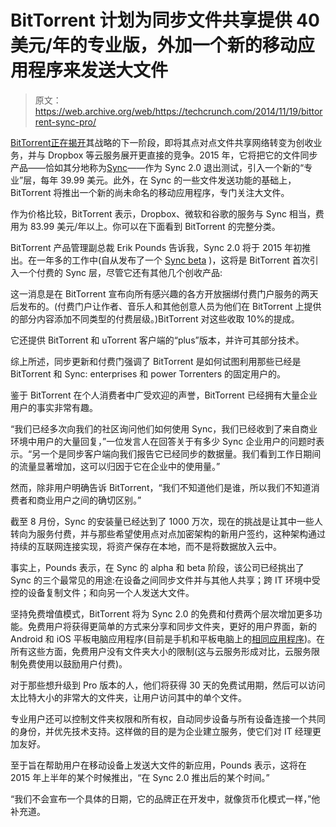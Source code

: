 # BitTorrent 计划为同步文件共享提供 40 美元/年的专业版，外加一个新的移动应用程序来发送大文件 

> 原文：<https://web.archive.org/web/https://techcrunch.com/2014/11/19/bittorrent-sync-pro/>

[BitTorrent](https://web.archive.org/web/20230129072305/http://www.bittorrent.com/)[正在揭开](https://web.archive.org/web/20230129072305/http://blog.bittorrent.com/2014/11/19/what-to-expect-next-from-sync/)其战略的下一阶段，即将其点对点文件共享网络转变为创收业务，并与 Dropbox 等云服务展开更直接的竞争。2015 年，它将把它的文件同步产品——恰如其分地称为[Sync](https://web.archive.org/web/20230129072305/http://labs.bittorrent.com/experiments/sync.html)——作为 Sync 2.0 退出测试，引入一个新的“专业”层，每年 39.99 美元。此外，在 Sync 的一些文件发送功能的基础上，BitTorrent 将推出一个新的尚未命名的移动应用程序，专门关注大文件。

作为价格比较，BitTorrent 表示，Dropbox、微软和谷歌的服务与 Sync 相当，费用为 83.99 美元/年以上。你可以在下面看到 BitTorrent 的完整分类。

BitTorrent 产品管理副总裁 Erik Pounds 告诉我，Sync 2.0 将于 2015 年初推出。在一年多的工作中(自从发布了一个 [Sync beta](https://web.archive.org/web/20230129072305/https://techcrunch.com/2013/07/17/bittorrent-takes-its-sync-file-synchronizing-app-into-beta-as-it-prepares-to-add-premium-paid-features/) )，这将是 BitTorrent 首次引入一个付费的 Sync 层，尽管它还有其他几个创收产品:

这一消息是在 BitTorrent 宣布向所有感兴趣的各方开放捆绑付费门户服务的两天后发布的。(付费门户让作者、音乐人和其他创意人员为他们在 BitTorrent 上提供的部分内容添加不同类型的付费层级。)BitTorrent 对这些收取 10%的提成。

它还提供 BitTorrent 和 uTorrent 客户端的“plus”版本，并许可其部分技术。

综上所述，同步更新和付费门强调了 BitTorrent 是如何试图利用那些已经是 BitTorrent 和 Sync: enterprises 和 power Torrenters 的固定用户的。

鉴于 BitTorrent 在个人消费者中广受欢迎的声誉，BitTorrent 已经拥有大量企业用户的事实非常有趣。

“我们已经多次向我们的社区询问他们如何使用 Sync，我们已经收到了来自商业环境中用户的大量回复，”一位发言人在回答关于有多少 Sync 企业用户的问题时表示。“另一个是同步客户端向我们报告它已经同步的数据量。我们看到工作日期间的流量显著增加，这可以归因于它在企业中的使用量。”

然而，除非用户明确告诉 BitTorrent，“我们不知道他们是谁，所以我们不知道消费者和商业用户之间的确切区别。”

截至 8 月份，Sync 的安装量已经达到了 1000 万次，现在的挑战是让其中一些人转向为服务付费，并与那些希望使用点对点加密架构的新用户签约，这种架构通过持续的互联网连接实现，将资产保存在本地，而不是将数据放入云中。

事实上，Pounds 表示，在 Sync 的 alpha 和 beta 阶段，该公司已经挑出了 Sync 的三个最常见的用途:在设备之间同步文件并与其他人共享；跨 IT 环境中受控的设备复制文件；和向另一个人发送大文件。

坚持免费增值模式，BitTorrent 将为 Sync 2.0 的免费和付费两个层次增加更多功能。免费用户将获得更简单的方式来分享和同步文件夹，更好的用户界面，新的 Android 和 iOS 平板电脑应用程序(目前是手机和平板电脑上的[相同应用程序](https://web.archive.org/web/20230129072305/https://techcrunch.com/2013/08/27/bittorrents-file-synchronizing-service-sync-launches-as-an-ios-app/))。在所有这些方面，免费用户没有文件夹大小的限制(这与云服务形成对比，云服务限制免费使用以鼓励用户付费)。

对于那些想升级到 Pro 版本的人，他们将获得 30 天的免费试用期，然后可以访问太比特大小的非常大的文件夹，让用户访问其中的单个文件。

专业用户还可以控制文件夹权限和所有权，自动同步设备与所有设备连接一个共同的身份，并优先技术支持。这样做的目的是为企业建立服务，使它们对 IT 经理更加友好。

至于旨在帮助用户在移动设备上发送大文件的新应用，Pounds 表示，这将在 2015 年上半年的某个时候推出，“在 Sync 2.0 推出后的某个时间。”

“我们不会宣布一个具体的日期，它的品牌正在开发中，就像货币化模式一样，”他补充道。